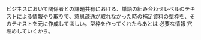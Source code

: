 ビジネスにおいて関係者との課題共有における、単語の組み合わせレベルのテキストによる情報やり取りで、意思疎通が取れなかった時の補足資料の型枠を、そのテキストを元に作成してほしい。型枠を作ってくれたらあとは 必要な情報 穴埋めしていくから。


````


````
